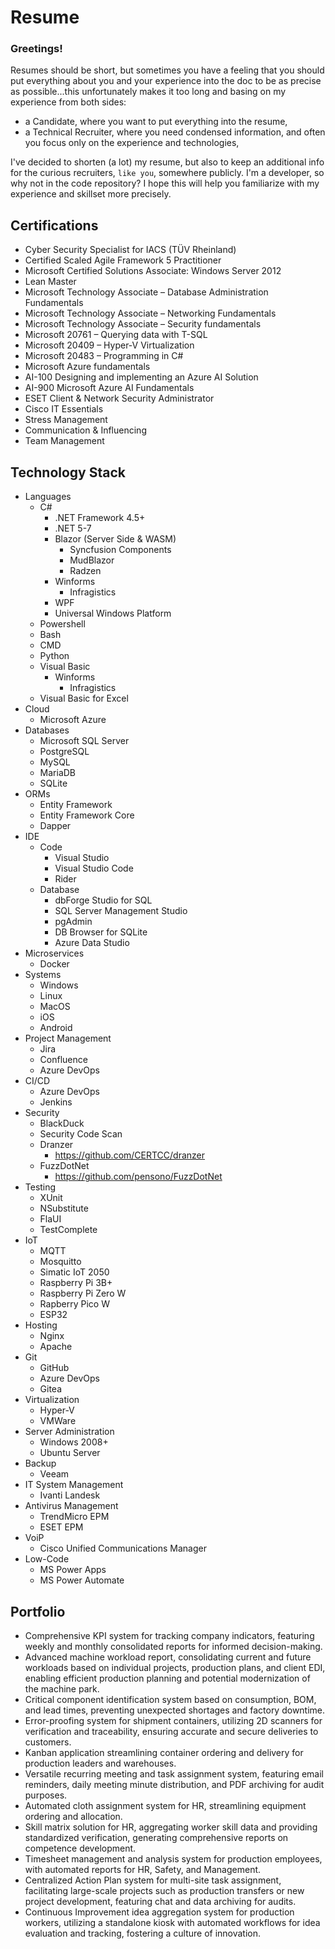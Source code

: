 # Resume
### Greetings!
Resumes should be short, but sometimes you have a feeling that you should put everything about you and your experience into the doc to be as precise as possible...this unfortunately makes it too long and basing on my experience from both sides:

- a Candidate, where you want to put everything into the resume,
- a Technical Recruiter, where you need condensed information, and often you focus only on the experience and technologies,

I've decided to shorten (a lot) my resume, but also to keep an additional info for the curious recruiters, `like you`, somewhere publicly. I'm a developer, so why not in the code repository? I hope this will help you familiarize with my experience and skillset more precisely.

## Certifications

- Cyber Security Specialist for IACS (TÜV Rheinland)
- Certified Scaled Agile Framework 5 Practitioner
- Microsoft Certified Solutions Associate: Windows Server 2012
- Lean Master
- Microsoft Technology Associate – Database Administration Fundamentals
- Microsoft Technology Associate – Networking Fundamentals
- Microsoft Technology Associate – Security fundamentals
- Microsoft 20761 – Querying data with T-SQL
- Microsoft 20409 – Hyper-V Virtualization
- Microsoft 20483 – Programming in C#
- Microsoft Azure fundamentals
- AI-100 Designing and implementing an Azure AI Solution
- AI-900 Microsoft Azure AI Fundamentals
- ESET Client & Network Security Administrator
- Cisco IT Essentials
- Stress Management
- Communication & Influencing
- Team Management

## Technology Stack
- Languages
  - C#
    - .NET Framework 4.5+
    - .NET 5-7
    - Blazor (Server Side & WASM)
      - Syncfusion Components
      - MudBlazor
      - Radzen
    - Winforms
      - Infragistics
    - WPF
    - Universal Windows Platform
  - Powershell
  - Bash
  - CMD
  - Python
  - Visual Basic
    - Winforms
      - Infragistics
  - Visual Basic for Excel
- Cloud
  - Microsoft Azure
- Databases
  - Microsoft SQL Server
  - PostgreSQL
  - MySQL
  - MariaDB
  - SQLite
- ORMs
  - Entity Framework
  - Entity Framework Core
  - Dapper
- IDE
  - Code
    - Visual Studio
    - Visual Studio Code
    - Rider
  - Database
    - dbForge Studio for SQL
    - SQL Server Management Studio
    - pgAdmin
    - DB Browser for SQLite
    - Azure Data Studio
- Microservices
  - Docker
- Systems
  - Windows
  - Linux
  - MacOS
  - iOS
  - Android
- Project Management
  - Jira
  - Confluence
  - Azure DevOps
- CI/CD
  - Azure DevOps
  - Jenkins
- Security
  - BlackDuck
  - Security Code Scan
  - Dranzer
    - https://github.com/CERTCC/dranzer
  - FuzzDotNet
    - https://github.com/pensono/FuzzDotNet
- Testing
  - XUnit
  - NSubstitute
  - FlaUI
  - TestComplete
- IoT
  - MQTT
  - Mosquitto
  - Simatic IoT 2050
  - Raspberry Pi 3B+
  - Raspberry Pi Zero W
  - Rapberry Pico W
  - ESP32
- Hosting
  - Nginx
  - Apache
- Git
  - GitHub
  - Azure DevOps
  - Gitea
- Virtualization
  - Hyper-V
  - VMWare
- Server Administration
  - Windows 2008+
  - Ubuntu Server
- Backup
  - Veeam
- IT System Management
  - Ivanti Landesk
- Antivirus Management
  - TrendMicro EPM
  - ESET EPM 
- VoiP
  - Cisco Unified Communications Manager
- Low-Code
  - MS Power Apps
  - MS Power Automate

## Portfolio

- Comprehensive KPI system for tracking company indicators, featuring weekly and monthly consolidated reports for informed decision-making.
- Advanced machine workload report, consolidating current and future workloads based on individual projects, production plans, and client EDI, enabling efficient production planning and potential modernization of the machine park.
- Critical component identification system based on consumption, BOM, and lead times, preventing unexpected shortages and factory downtime.
- Error-proofing system for shipment containers, utilizing 2D scanners for verification and traceability, ensuring accurate and secure deliveries to customers.
- Kanban application streamlining container ordering and delivery for production leaders and warehouses.
- Versatile recurring meeting and task assignment system, featuring email reminders, daily meeting minute distribution, and PDF archiving for audit purposes.
- Automated cloth assignment system for HR, streamlining equipment ordering and allocation.
- Skill matrix solution for HR, aggregating worker skill data and providing standardized verification, generating comprehensive reports on competence development.
- Timesheet management and analysis system for production employees, with automated reports for HR, Safety, and Management.
- Centralized Action Plan system for multi-site task assignment, facilitating large-scale projects such as production transfers or new project development, featuring chat and data archiving for audits.
- Continuous Improvement idea aggregation system for production workers, utilizing a standalone kiosk with automated workflows for idea evaluation and tracking, fostering a culture of innovation.
